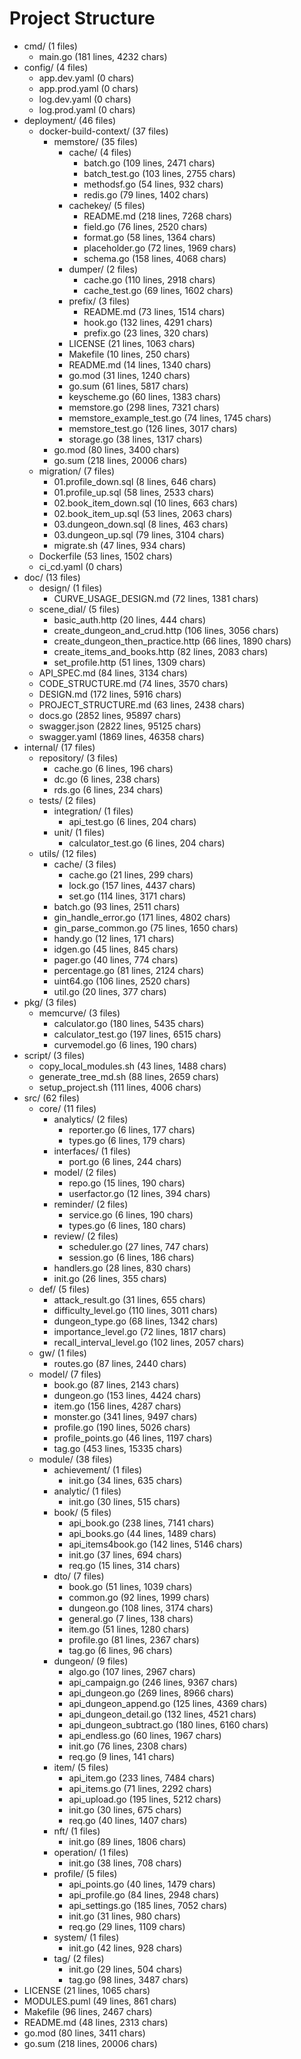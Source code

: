 # Project Structure
- cmd/ (1 files)
  - main.go (181 lines, 4232 chars)
- config/ (4 files)
  - app.dev.yaml (0 chars)
  - app.prod.yaml (0 chars)
  - log.dev.yaml (0 chars)
  - log.prod.yaml (0 chars)
- deployment/ (46 files)
  - docker-build-context/ (37 files)
    - memstore/ (35 files)
      - cache/ (4 files)
        - batch.go (109 lines, 2471 chars)
        - batch_test.go (103 lines, 2755 chars)
        - methodsf.go (54 lines, 932 chars)
        - redis.go (79 lines, 1402 chars)
      - cachekey/ (5 files)
        - README.md (218 lines, 7268 chars)
        - field.go (76 lines, 2520 chars)
        - format.go (58 lines, 1364 chars)
        - placeholder.go (72 lines, 1969 chars)
        - schema.go (158 lines, 4068 chars)
      - dumper/ (2 files)
        - cache.go (110 lines, 2918 chars)
        - cache_test.go (69 lines, 1602 chars)
      - prefix/ (3 files)
        - README.md (73 lines, 1514 chars)
        - hook.go (132 lines, 4291 chars)
        - prefix.go (23 lines, 320 chars)
      - LICENSE (21 lines, 1063 chars)
      - Makefile (10 lines, 250 chars)
      - README.md (14 lines, 1340 chars)
      - go.mod (31 lines, 1240 chars)
      - go.sum (61 lines, 5817 chars)
      - keyscheme.go (60 lines, 1383 chars)
      - memstore.go (298 lines, 7321 chars)
      - memstore_example_test.go (74 lines, 1745 chars)
      - memstore_test.go (126 lines, 3017 chars)
      - storage.go (38 lines, 1317 chars)
    - go.mod (80 lines, 3400 chars)
    - go.sum (218 lines, 20006 chars)
  - migration/ (7 files)
    - 01.profile_down.sql (8 lines, 646 chars)
    - 01.profile_up.sql (58 lines, 2533 chars)
    - 02.book_item_down.sql (10 lines, 663 chars)
    - 02.book_item_up.sql (53 lines, 2063 chars)
    - 03.dungeon_down.sql (8 lines, 463 chars)
    - 03.dungeon_up.sql (79 lines, 3104 chars)
    - migrate.sh (47 lines, 934 chars)
  - Dockerfile (53 lines, 1502 chars)
  - ci_cd.yaml (0 chars)
- doc/ (13 files)
  - design/ (1 files)
    - CURVE_USAGE_DESIGN.md (72 lines, 1381 chars)
  - scene_dial/ (5 files)
    - basic_auth.http (20 lines, 444 chars)
    - create_dungeon_and_crud.http (106 lines, 3056 chars)
    - create_dungeon_then_practice.http (66 lines, 1890 chars)
    - create_items_and_books.http (82 lines, 2083 chars)
    - set_profile.http (51 lines, 1309 chars)
  - API_SPEC.md (84 lines, 3134 chars)
  - CODE_STRUCTURE.md (74 lines, 3570 chars)
  - DESIGN.md (172 lines, 5916 chars)
  - PROJECT_STRUCTURE.md (63 lines, 2438 chars)
  - docs.go (2852 lines, 95897 chars)
  - swagger.json (2822 lines, 95125 chars)
  - swagger.yaml (1869 lines, 46358 chars)
- internal/ (17 files)
  - repository/ (3 files)
    - cache.go (6 lines, 196 chars)
    - dc.go (6 lines, 238 chars)
    - rds.go (6 lines, 234 chars)
  - tests/ (2 files)
    - integration/ (1 files)
      - api_test.go (6 lines, 204 chars)
    - unit/ (1 files)
      - calculator_test.go (6 lines, 204 chars)
  - utils/ (12 files)
    - cache/ (3 files)
      - cache.go (21 lines, 299 chars)
      - lock.go (157 lines, 4437 chars)
      - set.go (114 lines, 3171 chars)
    - batch.go (93 lines, 2511 chars)
    - gin_handle_error.go (171 lines, 4802 chars)
    - gin_parse_common.go (75 lines, 1650 chars)
    - handy.go (12 lines, 171 chars)
    - idgen.go (45 lines, 845 chars)
    - pager.go (40 lines, 774 chars)
    - percentage.go (81 lines, 2124 chars)
    - uint64.go (106 lines, 2520 chars)
    - util.go (20 lines, 377 chars)
- pkg/ (3 files)
  - memcurve/ (3 files)
    - calculator.go (180 lines, 5435 chars)
    - calculator_test.go (197 lines, 6515 chars)
    - curvemodel.go (6 lines, 190 chars)
- script/ (3 files)
  - copy_local_modules.sh (43 lines, 1488 chars)
  - generate_tree_md.sh (88 lines, 2659 chars)
  - setup_project.sh (111 lines, 4006 chars)
- src/ (62 files)
  - core/ (11 files)
    - analytics/ (2 files)
      - reporter.go (6 lines, 177 chars)
      - types.go (6 lines, 179 chars)
    - interfaces/ (1 files)
      - port.go (6 lines, 244 chars)
    - model/ (2 files)
      - repo.go (15 lines, 190 chars)
      - userfactor.go (12 lines, 394 chars)
    - reminder/ (2 files)
      - service.go (6 lines, 190 chars)
      - types.go (6 lines, 180 chars)
    - review/ (2 files)
      - scheduler.go (27 lines, 747 chars)
      - session.go (6 lines, 186 chars)
    - handlers.go (28 lines, 830 chars)
    - init.go (26 lines, 355 chars)
  - def/ (5 files)
    - attack_result.go (31 lines, 655 chars)
    - difficulty_level.go (110 lines, 3011 chars)
    - dungeon_type.go (68 lines, 1342 chars)
    - importance_level.go (72 lines, 1817 chars)
    - recall_interval_level.go (102 lines, 2057 chars)
  - gw/ (1 files)
    - routes.go (87 lines, 2440 chars)
  - model/ (7 files)
    - book.go (87 lines, 2143 chars)
    - dungeon.go (153 lines, 4424 chars)
    - item.go (156 lines, 4287 chars)
    - monster.go (341 lines, 9497 chars)
    - profile.go (190 lines, 5026 chars)
    - profile_points.go (46 lines, 1197 chars)
    - tag.go (453 lines, 15335 chars)
  - module/ (38 files)
    - achievement/ (1 files)
      - init.go (34 lines, 635 chars)
    - analytic/ (1 files)
      - init.go (30 lines, 515 chars)
    - book/ (5 files)
      - api_book.go (238 lines, 7141 chars)
      - api_books.go (44 lines, 1489 chars)
      - api_items4book.go (142 lines, 5146 chars)
      - init.go (37 lines, 694 chars)
      - req.go (15 lines, 314 chars)
    - dto/ (7 files)
      - book.go (51 lines, 1039 chars)
      - common.go (92 lines, 1999 chars)
      - dungeon.go (108 lines, 3174 chars)
      - general.go (7 lines, 138 chars)
      - item.go (51 lines, 1280 chars)
      - profile.go (81 lines, 2367 chars)
      - tag.go (6 lines, 96 chars)
    - dungeon/ (9 files)
      - algo.go (107 lines, 2967 chars)
      - api_campaign.go (246 lines, 9367 chars)
      - api_dungeon.go (269 lines, 8966 chars)
      - api_dungeon_append.go (125 lines, 4369 chars)
      - api_dungeon_detail.go (132 lines, 4521 chars)
      - api_dungeon_subtract.go (180 lines, 6160 chars)
      - api_endless.go (60 lines, 1967 chars)
      - init.go (76 lines, 2308 chars)
      - req.go (9 lines, 141 chars)
    - item/ (5 files)
      - api_item.go (233 lines, 7484 chars)
      - api_items.go (71 lines, 2292 chars)
      - api_upload.go (195 lines, 5212 chars)
      - init.go (30 lines, 675 chars)
      - req.go (40 lines, 1407 chars)
    - nft/ (1 files)
      - init.go (89 lines, 1806 chars)
    - operation/ (1 files)
      - init.go (38 lines, 708 chars)
    - profile/ (5 files)
      - api_points.go (40 lines, 1479 chars)
      - api_profile.go (84 lines, 2948 chars)
      - api_settings.go (185 lines, 7052 chars)
      - init.go (31 lines, 980 chars)
      - req.go (29 lines, 1109 chars)
    - system/ (1 files)
      - init.go (42 lines, 928 chars)
    - tag/ (2 files)
      - init.go (29 lines, 504 chars)
      - tag.go (98 lines, 3487 chars)
- LICENSE (21 lines, 1065 chars)
- MODULES.puml (49 lines, 861 chars)
- Makefile (96 lines, 2467 chars)
- README.md (48 lines, 2313 chars)
- go.mod (80 lines, 3411 chars)
- go.sum (218 lines, 20006 chars)
